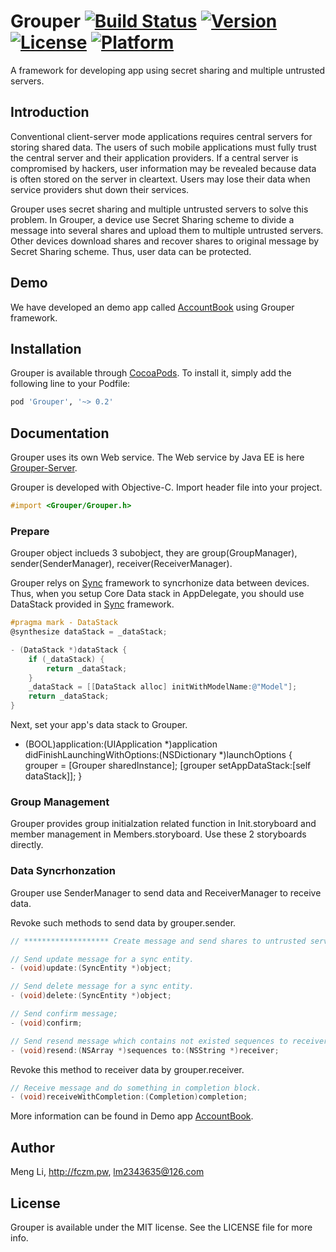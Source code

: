 # Grouper [![Build Status](https://travis-ci.org/lm2343635/Grouper.svg?branch=master)](https://travis-ci.org/lm2343635/Grouper) [![Version](https://img.shields.io/cocoapods/v/Grouper.svg?style=flat)](http://cocoapods.org/pods/Grouper) [![License](https://img.shields.io/cocoapods/l/Grouper.svg?style=flat)](http://cocoapods.org/pods/Grouper) [![Platform](https://img.shields.io/cocoapods/p/Grouper.svg?style=flat)](http://cocoapods.org/pods/Grouper)
A framework for developing app using secret sharing and multiple untrusted servers.

## Introduction
Conventional client-server mode applications requires central servers for storing shared data. The users of such mobile applications must fully trust the central server and their application providers. If a central server is compromised by hackers, user information may be revealed because data is often stored on the server in cleartext. Users may lose their data when service providers shut down their services.

Grouper uses secret sharing and multiple untrusted servers to solve this problem. In Grouper, a device use Secret Sharing scheme to divide a message into several shares and upload them to multiple untrusted servers. Other devices download shares and recover shares to original message by Secret Sharing scheme. Thus, user data can be protected. 

## Demo
We have developed an demo app called [AccountBook](https://github.com/lm2343635/AccountBook) using Grouper framework.

## Installation

Grouper is available through [CocoaPods](http://cocoapods.org). To install
it, simply add the following line to your Podfile:

```ruby
pod 'Grouper', '~> 0.2'
```

## Documentation

Grouper uses its own Web service. The Web service by Java EE is here [Grouper-Server](https://github.com/lm2343635/Grouper-Server).

Grouper is developed with Objective-C. Import header file into your project.

```objective-c
#import <Grouper/Grouper.h>
```

### Prepare
Grouper object inclueds 3 subobject, they are group(GroupManager), sender(SenderManager), receiver(ReceiverManager).

Grouper relys on [Sync](https://github.com/SyncDB/Sync) framework to syncrhonize data between devices. Thus, when you setup Core Data stack in AppDelegate, you should use DataStack provided in [Sync](https://github.com/SyncDB/Sync) framework.

```objective-c
#pragma mark - DataStack
@synthesize dataStack = _dataStack;

- (DataStack *)dataStack {
    if (_dataStack) {
        return _dataStack;
    }
    _dataStack = [[DataStack alloc] initWithModelName:@"Model"];
    return _dataStack;
}
```

Next, set your app's data stack to Grouper.

- (BOOL)application:(UIApplication *)application didFinishLaunchingWithOptions:(NSDictionary *)launchOptions {
    grouper = [Grouper sharedInstance];
    [grouper setAppDataStack:[self dataStack]];
}

### Group Management

Grouper provides group initialzation related function in Init.storyboard and member management in Members.storyboard. Use these 2 storyboards directly.

### Data Syncrhonzation

Grouper use SenderManager to send data and ReceiverManager to receive data. 

Revoke such methods to send data by grouper.sender.

```objective-c
// ******************* Create message and send shares to untrusted servers. *******************

// Send update message for a sync entity.
- (void)update:(SyncEntity *)object;

// Send delete message for a sync entity.
- (void)delete:(SyncEntity *)object;

// Send confirm message;
- (void)confirm;

// Send resend message which contains not existed sequences to receiver.
- (void)resend:(NSArray *)sequences to:(NSString *)receiver;
```

Revoke this method to receiver data by grouper.receiver.

```objective-c
// Receive message and do something in completion block.
- (void)receiveWithCompletion:(Completion)completion;
```

More information can be found in Demo app [AccountBook](https://github.com/lm2343635/AccountBook).

## Author

Meng Li, http://fczm.pw, lm2343635@126.com

## License

Grouper is available under the MIT license. See the LICENSE file for more info.